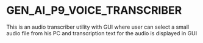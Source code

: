# GEN_AI_P9_VOICE_TRANSCRIBER 
This is an audio transcriber utility with GUI where user can select a small audio file from his PC and transcription text for the audio is displayed in GUI
